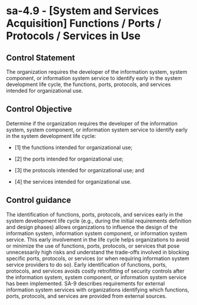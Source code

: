 # sa-4.9 - \[System and Services Acquisition\] Functions / Ports / Protocols / Services in Use

## Control Statement

The organization requires the developer of the information system, system component, or information system service to identify early in the system development life cycle, the functions, ports, protocols, and services intended for organizational use.

## Control Objective

Determine if the organization requires the developer of the information system, system component, or information system service to identify early in the system development life cycle:

- \[1\] the functions intended for organizational use;

- \[2\] the ports intended for organizational use;

- \[3\] the protocols intended for organizational use; and

- \[4\] the services intended for organizational use.

## Control guidance

The identification of functions, ports, protocols, and services early in the system development life cycle (e.g., during the initial requirements definition and design phases) allows organizations to influence the design of the information system, information system component, or information system service. This early involvement in the life cycle helps organizations to avoid or minimize the use of functions, ports, protocols, or services that pose unnecessarily high risks and understand the trade-offs involved in blocking specific ports, protocols, or services (or when requiring information system service providers to do so). Early identification of functions, ports, protocols, and services avoids costly retrofitting of security controls after the information system, system component, or information system service has been implemented. SA-9 describes requirements for external information system services with organizations identifying which functions, ports, protocols, and services are provided from external sources.
